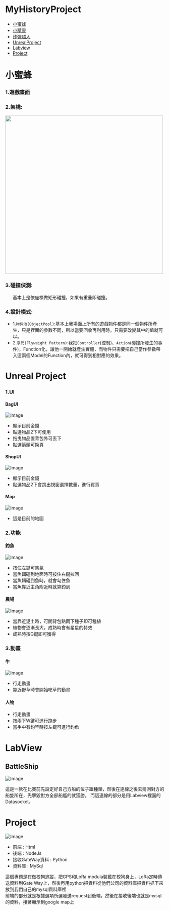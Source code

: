 # MyHistoryProject

* [小蜜蜂](#LittleBee)<br/>
* [小精靈](#Pacman)<br/>
* [炸彈超人](#Bombman)<br/>
* [UnrealProject](#UnrealProject)<br/>
* [Labview](#Labview)<br/>
* [Project](#Project)<br/>


<div id = "LittleBee"></div>

小蜜蜂
===================

### 1.遊戲畫面

### 2.架構:

<img src="https://s26.postimg.org/66aoytueh/Little_Bee.png" width="500">

### 3.碰撞偵測:

&nbsp;&nbsp;&nbsp;&nbsp;&nbsp;&nbsp;基本上是依座標做矩形碰撞，如果有重疊即碰撞。

### 4.設計模式:

* 1.`物件池(ObjectPool)`:基本上我場面上所有的遊戲物件都是同一個物件所產生，只是裡面的參數不同，所以當要回收再利用時，只需要改變其中的值就可以。
* 2.`享元(Flyweight Pattern)`:我把`Controller`(控制)、`Action`(碰撞所發生的事件)，Function化，讓他一開始就產生實體，而物件只需要把自己當作參數帶入這兩個Model的Function內，就可得到相對應的效果。


	

<div id = "UnrealProject" ></div>

Unreal Project
===================


### 1.UI

#### BagUI
![Image](https://s22.postimg.org/pmlltbx35/Bag_UI.png)

* 顯示目前金錢
* 點選物品2下可使用
* 拖曳物品置背包外可丟下
* 點選箭頭可換頁

#### ShopUI
![Image](https://s28.postimg.org/gdhvh9a6l/Shop_UI.png)

* 顯示目前金錢
* 點選物品2下會跳出視窗選擇數量，進行買賣

#### Map
![Image](https://s1.postimg.org/me08oleen/Land_Scape.png)

* 這是目前的地圖

### 2.功能

#### 釣魚
![Image](https://s2.postimg.org/n1p2ylsix/Fishing.png)

* 按住左鍵可集氣
* 當魚餌碰到地面時可按住右鍵拉回
* 當魚餌碰到魚時，就會勾住魚
* 當魚靠近主角附近時就算釣到

#### 農場
![Image](https://s17.postimg.org/9kdiiqxjj/Farm.png)

* 當靠近泥土時，可開背包點兩下種子即可種植
* 植物會逐漸長大，成熟時會有星星的特效
* 成熟時按G鍵即可獲得


### 3.動畫

#### 牛
![Image](https://s13.postimg.org/g9tm56oyf/Cow.png)

* 行走動畫
* 靠近野草時會開始吃草的動畫

#### 人物

* 行走動畫
* 按兩下W鍵可進行跑步
* 當手中有釣竿時按左鍵可進行釣魚


LabView
===================

## BattleShip
![Image](https://s10.postimg.org/5a0lhj1q1/Labview.png)

這是一款在比賽前先設定好自己方船的位子跟種類，然後在連線之後去猜測對方的船隻所在，先擊毀對方全部船艦的就獲勝。
而這連線的部分是用Labview裡面的Datasocket。

Project
===================
![Image](https://s23.postimg.org/n5w1kryyj/Project.png)

* 前端 : Html
* 後端 : NodeJs
* 接收GateWay資料 : Python
* 資料庫 : MySql

這個專題是在做校狗追蹤，把GPS和LoRa modula裝戴在校狗身上，LoRa定時傳送資料到Gate Way上，然後再用python把資料從他們公司的資料庫把資料抓下來放到我們自己的mysql資料庫裡</br>
前端的部分就是根據選項所選發送request到後端，然後在接收後端也就是mysql的資料，接著顯示到google map上




